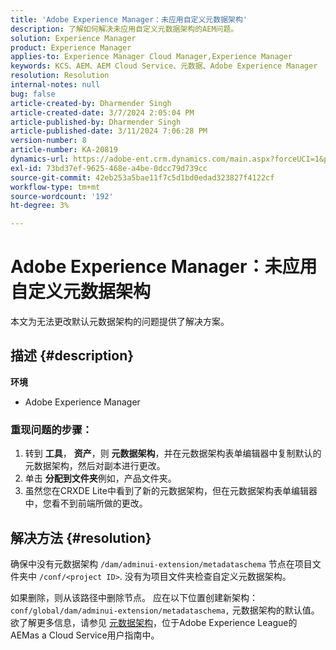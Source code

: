 ```yaml
---
title: 'Adobe Experience Manager：未应用自定义元数据架构'
description: 了解如何解决未应用自定义元数据架构的AEM问题。
solution: Experience Manager
product: Experience Manager
applies-to: Experience Manager Cloud Manager,Experience Manager
keywords: KCS、AEM、AEM Cloud Service、元数据、Adobe Experience Manager
resolution: Resolution
internal-notes: null
bug: false
article-created-by: Dharmender Singh
article-created-date: 3/7/2024 2:05:04 PM
article-published-by: Dharmender Singh
article-published-date: 3/11/2024 7:06:28 PM
version-number: 8
article-number: KA-20819
dynamics-url: https://adobe-ent.crm.dynamics.com/main.aspx?forceUCI=1&pagetype=entityrecord&etn=knowledgearticle&id=bb7df1aa-8bdc-ee11-904d-6045bd006d92
exl-id: 73bd37ef-9625-468e-a4be-0dcc79d739cc
source-git-commit: 42eb253a5bae11f7c5d1bd0edad323827f4122cf
workflow-type: tm+mt
source-wordcount: '192'
ht-degree: 3%

---
```


# Adobe Experience Manager：未应用自定义元数据架构


本文为无法更改默认元数据架构的问题提供了解决方案。

## 描述 {#description}


<b>环境</b>

- Adobe Experience Manager


### <b>重现问题的步骤：</b>

1. 转到 <b>工具</b>， <b>资产</b>，则 <b>元数据架构</b>，并在元数据架构表单编辑器中复制默认的元数据架构，然后对副本进行更改。
2. 单击 <b>分配到文件夹</b>例如，产品文件夹。
3. 虽然您在CRXDE Lite中看到了新的元数据架构，但在元数据架构表单编辑器中，您看不到前端所做的更改。



## 解决方法 {#resolution}


确保中没有元数据架构 `/dam/adminui-extension/metadataschema` 节点在项目文件夹中 `/conf/<project ID>`. 没有为项目文件夹检查自定义元数据架构。

如果删除，则从该路径中删除节点。 应在以下位置创建新架构： `conf/global/dam/adminui-extension/metadataschema,` 元数据架构的默认值。 欲了解更多信息，请参见 [元数据架构](https://experienceleague.adobe.com/docs/experience-manager-cloud-service/content/assets/manage/metadata-schemas.html)，位于Adobe Experience League的AEMas a Cloud Service用户指南中。
